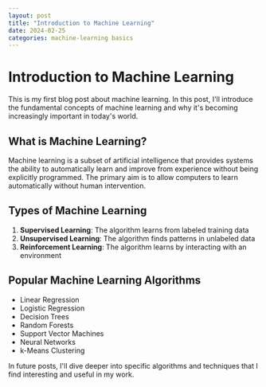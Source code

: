 ```yaml
---
layout: post
title: "Introduction to Machine Learning"
date: 2024-02-25
categories: machine-learning basics
---
```


# Introduction to Machine Learning

This is my first blog post about machine learning. In this post, I'll introduce the fundamental concepts of machine learning and why it's becoming increasingly important in today's world.

## What is Machine Learning?

Machine learning is a subset of artificial intelligence that provides systems the ability to automatically learn and improve from experience without being explicitly programmed. The primary aim is to allow computers to learn automatically without human intervention.

## Types of Machine Learning

1. **Supervised Learning**: The algorithm learns from labeled training data
2. **Unsupervised Learning**: The algorithm finds patterns in unlabeled data
3. **Reinforcement Learning**: The algorithm learns by interacting with an environment

## Popular Machine Learning Algorithms

- Linear Regression
- Logistic Regression
- Decision Trees
- Random Forests
- Support Vector Machines
- Neural Networks
- k-Means Clustering

In future posts, I'll dive deeper into specific algorithms and techniques that I find interesting and useful in my work.